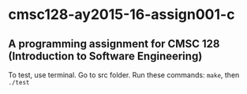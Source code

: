 # cmsc128-ay2015-16-assign001-c
A programming assignment for CMSC 128 (Introduction to Software Engineering)
---
To test, use terminal.
Go to src folder.
Run these commands: `make`, then `./test`
